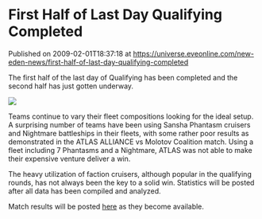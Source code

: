# First Half of Last Day Qualifying Completed
Published on 2009-02-01T18:37:18 at https://universe.eveonline.com/new-eden-news/first-half-of-last-day-qualifying-completed

The first half of the last day of Qualifying has been completed and the second half has just gotten underway.

[![](http://www.eve-ic.net/media/articles/2717/d4m8-2thumb.png)](http://www.eve-ic.net/media/igbd/igbd.php?faction=ic&url=http%3A%2F%2Fwww.eve-ic.net%2Fmedia%2Farticles%2F2717%2Fd4m8-2.png)

Teams continue to vary their fleet compositions looking for the ideal setup. A surprising number of teams have been using Sansha Phantasm cruisers and Nightmare battleships in their fleets, with some rather poor results as demonstrated in the ATLAS ALLIANCE vs Molotov Coalition match. Using a fleet including 7 Phantasms and a Nightmare, ATLAS was not able to make their expensive venture deliver a win.

The heavy utilization of faction cruisers, although popular in the qualifying rounds, has not always been the key to a solid win. Statistics will be posted after all data has been compiled and analyzed.

Match results will be posted [here](http://myeve.eve-online.com/ingameboard.asp?a=topic&threadID=981389) as they become available.
